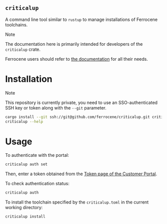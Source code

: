 <!--
SPDX-FileCopyrightText: The Ferrocene Developers
SPDX-License-Identifier: MIT OR Apache-2.0
-->

`criticalup`
------------

A command line tool similar to `rustup` to manage installations of Ferrocene toolchains.

> [!NOTE]  
> The documentation here is primarily intended for developers of the `criticalup` crate.
>
> Ferrocene users should refer to [the documentation][ferrocene-public-docs] for all their needs.

Installation
============

> [!NOTE]
> This repository is currently private, you need to use an SSO-authenticated SSH key or token along with the `--git` parameter.

```bash
cargo install --git ssh://git@github.com/ferrocene/criticalup.git criticalup
criticalup --help
```

Usage
=====

To authenticate with the portal:

```bash
criticalup auth set
```

Then, enter a token obtained from the [Token page of the Customer Portal][customer-portal-tokens].

To check authentication status:

```bash
criticalup auth
```

To install the toolchain specified by the `criticalup.toml` in the current working directory:

```bash
criticalup install
```

[ferrocene-public-docs]: https://public-docs.ferrocene.dev/main/index.html
[customer-portal]: https://customers.ferrocene.dev/
[customer-portal-tokens]: https://customers.ferrocene.dev/users/tokens
